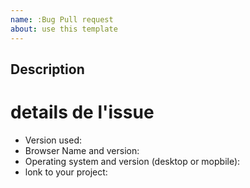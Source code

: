 ```yaml
---
name: :Bug Pull request
about: use this template 
---
```


## Description 

# details de l'issue

* Version used:
* Browser Name and version:
* Operating system and version (desktop or mopbile):
* lonk to your project:


